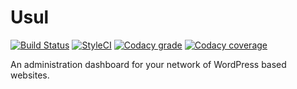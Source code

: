 # Usul

[![Build Status](https://img.shields.io/travis/BWibrew/Usul.svg?branch=master&style=flat-square)](https://travis-ci.org/BWibrew/Usul)
[![StyleCI](https://styleci.io/repos/100396628/shield?branch=master)](https://styleci.io/repos/100396628)
[![Codacy grade](https://img.shields.io/codacy/grade/eadc280c6f324d568a1076d552999978.svg?style=flat-square)](https://www.codacy.com/app/BWibrew/Usul)
[![Codacy coverage](https://img.shields.io/codacy/coverage/eadc280c6f324d568a1076d552999978.svg?style=flat-square)](https://www.codacy.com/app/BWibrew/Usul)

An administration dashboard for your network of WordPress based websites.
